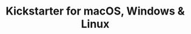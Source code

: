 ---
name: Kickstarter
url: 'https://www.kickstarter.com'
category: Social Networking
title: 'Kickstarter for macOS, Windows & Linux'
key: kickstarter

---
